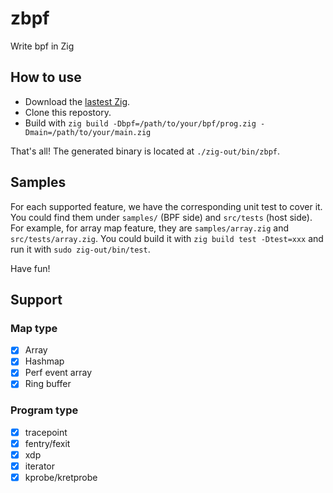 # zbpf
Write bpf in Zig

## How to use

- Download the [lastest Zig](https://ziglang.org/download/).
- Clone this repostory.
- Build with `zig build -Dbpf=/path/to/your/bpf/prog.zig -Dmain=/path/to/your/main.zig`

That's all! The generated binary is located at `./zig-out/bin/zbpf`.

## Samples

For each supported feature, we have the corresponding unit test to cover it.
You could find them under `samples/` (BPF side) and `src/tests` (host side).
For example, for array map feature, they are `samples/array.zig` and `src/tests/array.zig`.
You could build it with `zig build test -Dtest=xxx` and run it with `sudo zig-out/bin/test`.

Have fun!

## Support

### Map type

- [x] Array
- [x] Hashmap
- [x] Perf event array
- [x] Ring buffer

### Program type

- [x] tracepoint
- [x] fentry/fexit
- [x] xdp
- [x] iterator
- [x] kprobe/kretprobe